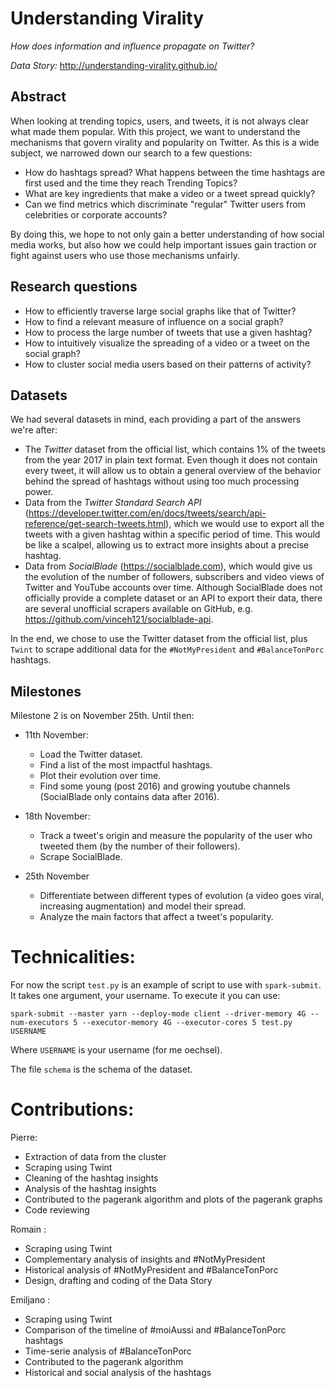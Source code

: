 Understanding Virality
===

_How does information and influence propagate on Twitter?_

_Data Story:_ http://understanding-virality.github.io/

## Abstract

When looking at trending topics, users, and tweets, it is not always clear what made them popular. With this project, we want to understand the mechanisms that govern virality and popularity on Twitter. As this is a wide subject, we narrowed down our search to a few questions:
- How do hashtags spread? What happens between the time hashtags are first used and the time they reach Trending Topics?
- What are key ingredients that make a video or a tweet spread quickly?
- Can we find metrics which discriminate "regular" Twitter users from celebrities or corporate accounts?

By doing this, we hope to not only gain a better understanding of how social media works, but also how we could help important issues gain traction or fight against users who use those mechanisms unfairly.


## Research questions

- How to efficiently traverse large social graphs like that of Twitter?
- How to find a relevant measure of influence on a social graph?
- How to process the large number of tweets that use a given hashtag?
- How to intuitively visualize the spreading of a video or a tweet on the social graph?
- How to cluster social media users based on their patterns of activity?

## Datasets

We had several datasets in mind, each providing a part of the answers we're after:
- The _Twitter_ dataset from the official list, which contains 1% of the tweets from the year 2017 in plain text format. Even though it does not contain every tweet, it will allow us to obtain a general overview of the behavior behind the spread of hashtags without using too much processing power.
- Data from the _Twitter Standard Search API_ (https://developer.twitter.com/en/docs/tweets/search/api-reference/get-search-tweets.html), which we would use to export all the tweets with a given hashtag within a specific period of time. This would be like a scalpel, allowing us to extract more insights about a precise hashtag.
- Data from _SocialBlade_ (https://socialblade.com), which would give us the evolution of the number of followers, subscribers and video views of Twitter and YouTube accounts over time. Although SocialBlade does not officially provide a complete dataset or an API to export their data, there are several unofficial scrapers available on GitHub, e.g. https://github.com/vinceh121/socialblade-api.

In the end, we chose to use the Twitter dataset from the official list, plus `Twint` to scrape additional data for the `#NotMyPresident` and `#BalanceTonPorc` hashtags.

## Milestones

Milestone 2 is on November 25th. Until then:

- 11th November:
    - Load the Twitter dataset.
    - Find a list of the most impactful hashtags.
    - Plot their evolution over time.
    - Find some young (post 2016) and growing youtube channels (SocialBlade only contains data after 2016).

- 18th November:
    - Track a tweet's origin and measure the popularity of the user who tweeted them (by the number of their followers).
    - Scrape SocialBlade.

- 25th November
    - Differentiate between different types of evolution (a video goes viral, increasing augmentation) and model their spread.
    - Analyze the main factors that affect a tweet's popularity.


# Technicalities:

For now the script `test.py` is an example of script to use with `spark-submit`. It takes one argument, your username. To execute it you can use:

```
spark-submit --master yarn --deploy-mode client --driver-memory 4G --num-executors 5 --executor-memory 4G --executor-cores 5 test.py USERNAME
```

Where `USERNAME` is your username (for me oechsel).

The file `schema` is the schema of the dataset.


# Contributions:

Pierre:
- Extraction of data from the cluster
- Scraping using Twint
- Cleaning of the hashtag insights
- Analysis of the hashtag insights
- Contributed to the pagerank algorithm and plots of the pagerank graphs
- Code reviewing

Romain :
- Scraping using Twint
- Complementary analysis of insights and #NotMyPresident
- Historical analysis of #NotMyPresident and #BalanceTonPorc
- Design, drafting and coding of the Data Story

Emiljano :
- Scraping using Twint
- Comparison of the timeline of #moiAussi and #BalanceTonPorc hashtags
- Time-serie analysis of #BalanceTonPorc
- Contributed to the pagerank algorithm
- Historical and social analysis of the hashtags

